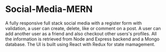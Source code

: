 # Social-Media-MERN
 
 
 A fully responsive full stack social media with a register form with validation, a user can create, delete, like or comment on a post. A user can add another user as a friend and also checkout other users's profiles. All the information is retrieved from Node and Express backend and a Mongo database. The UI is built using React with Redux for state mamagement.
